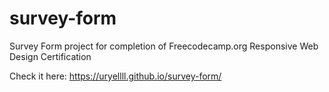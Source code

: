 # survey-form

Survey Form project for completion of Freecodecamp.org Responsive Web Design Certification

Check it here: https://uryellll.github.io/survey-form/
